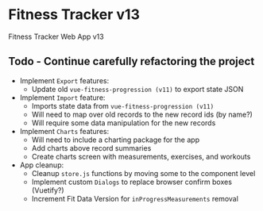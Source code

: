 # Fitness Tracker v13

Fitness Tracker Web App v13

## Todo - Continue carefully refactoring the project

- Implement `Export` features:
  - Update old `vue-fitness-progression (v11)` to export state JSON
- Implement `Import` feature:
  - Imports state data from `vue-fitness-progression (v11)`
  - Will need to map over old records to the new record ids (by name?)
  - Will require some data manipulation for the new records
- Implement `Charts` features:
  - Will need to include a charting package for the app
  - Add charts above record summaries
  - Create charts screen with measurements, exercises, and workouts
- App cleanup:
  - Cleanup `store.js` functions by moving some to the component level
  - Implement custom `Dialogs` to replace browser confirm boxes (Vuetify?)
  - Increment Fit Data Version for `inProgressMeasurements` removal
